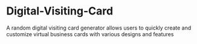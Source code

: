 # Digital-Visiting-Card
A random digital visiting card generator allows users to quickly create and customize virtual business cards with various designs and features
